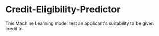 # Credit-Eligibility-Predictor
This Machine Learning model test an applicant's suitability to be given credit to.
